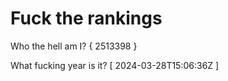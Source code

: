 # Fuck the rankings

Who the hell am I?
{ 2513398 }

What fucking year is it?
[ 2024-03-28T15:06:36Z ]
